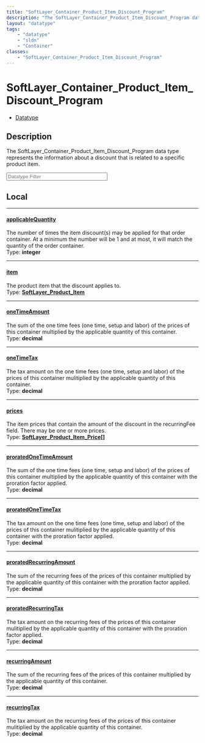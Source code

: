 ```yaml
---
title: "SoftLayer_Container_Product_Item_Discount_Program"
description: "The SoftLayer_Container_Product_Item_Discount_Program data type represents the information about a discount that is rela... "
layout: "datatype"
tags:
    - "datatype"
    - "sldn"
    - "Container"
classes:
    - "SoftLayer_Container_Product_Item_Discount_Program"
---
```


# SoftLayer_Container_Product_Item_Discount_Program
<div id='service-datatype'>
    <ul id='sldn-reference-tabs'>
        <li id='datatype'> <a href='/reference/datatypes/SoftLayer_Container_Product_Item_Discount_Program' >Datatype</a></li>
    </ul>
</div>

## Description 


The SoftLayer_Container_Product_Item_Discount_Program data type represents the information about a discount that is related to a specific product item. 





<!-- Filer BEGIN -->
<div class="view-filters">
        <div class="clearfix">
            <div class="search-input-box">
                <input placeholder="Datatype Filter" onkeyup="titleSearch(inputId='prop-input', divId='properties', elementClass='prop-row')" 
                    type="text" id="prop-input" value="" size="30" maxlength="128" class="form-text">
            </div>
        </div>
</div>
<!-- Filer END -->

<div id="properties" class="content">
<div id="localProperties" class="prop-content" >

## Local
<div class="prop-row">

-----
[applicableQuantity]: #applicablequantity
#### [applicableQuantity]
The number of times the item discount(s) may be applied for that order container.  At a minimum the number will be 1 and at most, it will match the quantity of the order container.  
<span class="type-label">Type: </span>**integer**  



</div>
<div class="prop-row">

-----
[item]: #item
#### [item]
The product item that the discount applies to.  
<span class="type-label">Type: </span>**<a href='/reference/datatypes/SoftLayer_Product_Item'>SoftLayer_Product_Item </a>**  



</div>
<div class="prop-row">

-----
[oneTimeAmount]: #onetimeamount
#### [oneTimeAmount]
The sum of the one time fees (one time, setup and labor) of the prices of this container multiplied by the applicable quantity of this container.  
<span class="type-label">Type: </span>**decimal**  



</div>
<div class="prop-row">

-----
[oneTimeTax]: #onetimetax
#### [oneTimeTax]
The tax amount on the one time fees (one time, setup and labor) of the prices of this container mulitiplied by the applicable quantity of this container.  
<span class="type-label">Type: </span>**decimal**  



</div>
<div class="prop-row">

-----
[prices]: #prices
#### [prices]
The item prices that contain the amount of the discount in the recurringFee field.  There may be one or more prices.  
<span class="type-label">Type: </span>**<a href='/reference/datatypes/SoftLayer_Product_Item_Price'>SoftLayer_Product_Item_Price[] </a>**  



</div>
<div class="prop-row">

-----
[proratedOneTimeAmount]: #proratedonetimeamount
#### [proratedOneTimeAmount]
The sum of the one time fees (one time, setup and labor) of the prices of this container multiplied by the applicable quantity of this container with the proration factor applied.  
<span class="type-label">Type: </span>**decimal**  



</div>
<div class="prop-row">

-----
[proratedOneTimeTax]: #proratedonetimetax
#### [proratedOneTimeTax]
The tax amount on the one time fees (one time, setup and labor) of the prices of this container mulitiplied by the applicable quantity of this container with the proration factor applied.  
<span class="type-label">Type: </span>**decimal**  



</div>
<div class="prop-row">

-----
[proratedRecurringAmount]: #proratedrecurringamount
#### [proratedRecurringAmount]
The sum of the recurring fees of the prices of this container multiplied by the applicable quantity of this container with the proration factor applied.  
<span class="type-label">Type: </span>**decimal**  



</div>
<div class="prop-row">

-----
[proratedRecurringTax]: #proratedrecurringtax
#### [proratedRecurringTax]
The tax amount on the recurring fees of the prices of this container mulitiplied by the applicable quantity of this container with the proration factor applied.  
<span class="type-label">Type: </span>**decimal**  



</div>
<div class="prop-row">

-----
[recurringAmount]: #recurringamount
#### [recurringAmount]
The sum of the recurring fees of the prices of this container multiplied by the applicable quantity of this container.  
<span class="type-label">Type: </span>**decimal**  



</div>
<div class="prop-row">

-----
[recurringTax]: #recurringtax
#### [recurringTax]
The tax amount on the recurring fees of the prices of this container mulitiplied by the applicable quantity of this container.  
<span class="type-label">Type: </span>**decimal**  



</div>
</div>
<!-- LOCAL PROPERTY END -->

</div>


